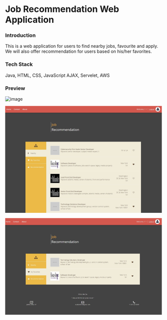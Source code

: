 # Job Recommendation Web Application
### Introduction
This is a web application for users to find nearby jobs, favourite and apply. We will also offer recommendation for users based on his/her favorites.

### Tech Stack
Java, HTML, CSS, JavaScript
AJAX, Servelet, AWS

### Preview
![image](https://github.com/caroline1203/jobRec/src/screenShots/1.jpg)

![image](https://raw.githubusercontent.com/caroline1203/jobRec/master/src/screenShots/2.JPG)

![image](https://raw.githubusercontent.com/caroline1203/jobRec/master/src/screenShots/3.JPG)
